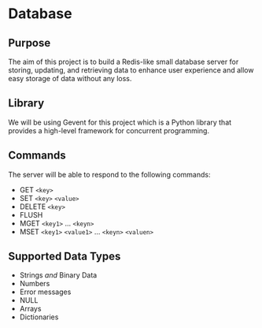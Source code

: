 # Database

## Purpose
The aim of this project is to build a Redis-like small database server for storing, updating, and retrieving data to enhance user experience and allow easy storage of data without any loss.

## Library
We will be using Gevent for this project which is a Python library that provides a high-level framework for concurrent programming.

## Commands
The server will be able to respond to the following commands:

-   GET  `<key>`
-   SET  `<key>`  `<value>`
-   DELETE  `<key>`
-   FLUSH
-   MGET  `<key1>`  ...  `<keyn>`
-   MSET  `<key1>`  `<value1>`  ...  `<keyn>`  `<valuen>`

## Supported Data Types

-  Strings  _and_  Binary Data
-   Numbers
-  Error messages
-   NULL
-   Arrays 
-   Dictionaries    